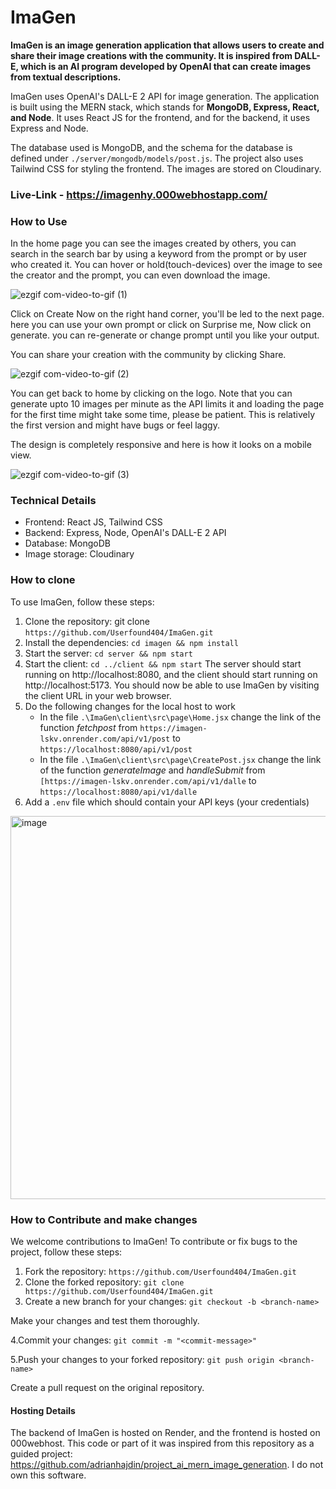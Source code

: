 # ImaGen

**ImaGen is an image generation application that allows users to create and share their image creations with the community. It is inspired from DALL-E, which is an AI program developed by OpenAI that can create images from textual descriptions.**

ImaGen uses OpenAI's DALL-E 2 API for image generation. The application is built using the MERN stack, which stands for **MongoDB, Express, React, and Node**. It uses React JS for the frontend, and for the backend, it uses Express and Node.

The database used is MongoDB, and the schema for the database is defined under `./server/mongodb/models/post.js`. The project also uses Tailwind CSS for styling the frontend. The images are stored on Cloudinary.

### Live-Link - https://imagenhy.000webhostapp.com/

### How to Use
In the home page you can see the images created by others, you can search in the search bar by using a keyword from the prompt or by user who created it. 
You can hover or hold(touch-devices) over the image to see the creator and the prompt, you can even download the image.

![ezgif com-video-to-gif (1)](https://user-images.githubusercontent.com/97509220/226175063-9e5c6521-9c8f-429d-b868-848252363f78.gif)

Click on Create Now on the right hand corner, you'll be led to the next page.
here you can use your own prompt or click on Surprise me, Now click on generate. you can re-generate or change prompt until you like your output.

You can share your creation with the community by clicking Share.

![ezgif com-video-to-gif (2)](https://user-images.githubusercontent.com/97509220/226175297-8f49258e-0a82-4889-a2cb-48838bf80c52.gif)

You can get back to home by clicking on the logo. Note that you can generate upto 10 images per minute as the API limits it and loading the page for the first time might take some time, please be patient.
This is relatively the first version and might have bugs or feel laggy.

The design is completely responsive and here is how it looks on a mobile view.

![ezgif com-video-to-gif (3)](https://user-images.githubusercontent.com/97509220/226175657-7cd13322-51d9-48ea-ae4e-07e2e58a6008.gif)


### Technical Details
- Frontend: React JS, Tailwind CSS
- Backend: Express, Node, OpenAI's DALL-E 2 API
- Database: MongoDB
- Image storage: Cloudinary

### How to clone
To use ImaGen, follow these steps:

1. Clone the repository: git clone `https://github.com/Userfound404/ImaGen.git`
2. Install the dependencies: `cd imagen && npm install`
3. Start the server: `cd server && npm start`
4. Start the client: `cd ../client && npm start`
The server should start running on http://localhost:8080, and the client should start running on http://localhost:5173. You should now be able to use ImaGen by visiting the client URL in your web browser.
5. Do the following changes for the local host to work
   - In the file `.\ImaGen\client\src\page\Home.jsx` change the link of the function *fetchpost* from `https://imagen-lskv.onrender.com/api/v1/post` to `https://localhost:8080/api/v1/post` 
   - In the file `.\ImaGen\client\src\page\CreatePost.jsx` change the link of the function *generateImage* and *handleSubmit* from `[https://imagen-lskv.onrender.com/api/v1/dalle` to `https://localhost:8080/api/v1/dalle` 
 6. Add a `.env` file which should contain your API keys (your credentials)
 <img width="613" alt="image" src="https://user-images.githubusercontent.com/97509220/226174652-01119cfa-fdbd-4e4d-b757-e2ff3a36accf.png">

    

### How to Contribute and make changes
We welcome contributions to ImaGen! To contribute or fix bugs to the project, follow these steps:

1. Fork the repository: `https://github.com/Userfound404/ImaGen.git`
2. Clone the forked repository: `git clone https://github.com/Userfound404/ImaGen.git`
3. Create a new branch for your changes: `git checkout -b <branch-name>`

Make your changes and test them thoroughly.

4.Commit your changes: `git commit -m "<commit-message>"`

5.Push your changes to your forked repository: `git push origin <branch-name>`

Create a pull request on the original repository.

#### Hosting Details
The backend of ImaGen is hosted on Render, and the frontend is hosted on 000webhost.
This code or part of it was inspired from this repository as a guided project: https://github.com/adrianhajdin/project_ai_mern_image_generation. I do not own this software. 
